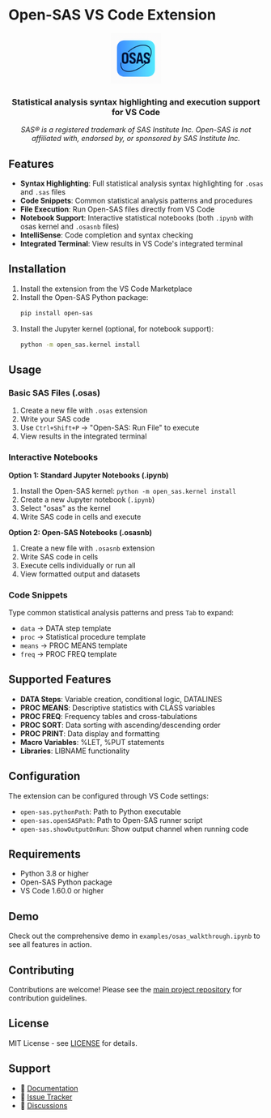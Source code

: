# Open-SAS VS Code Extension

<div align="center">
  <img src="../media/osas.png" alt="Open-SAS Logo" width="100">
  <h3>Statistical analysis syntax highlighting and execution support for VS Code</h3>
  <p><em>SAS® is a registered trademark of SAS Institute Inc. Open-SAS is not affiliated with, endorsed by, or sponsored by SAS Institute Inc.</em></p>
</div>

## Features

- **Syntax Highlighting**: Full statistical analysis syntax highlighting for `.osas` and `.sas` files
- **Code Snippets**: Common statistical analysis patterns and procedures
- **File Execution**: Run Open-SAS files directly from VS Code
- **Notebook Support**: Interactive statistical notebooks (both `.ipynb` with osas kernel and `.osasnb` files)
- **IntelliSense**: Code completion and syntax checking
- **Integrated Terminal**: View results in VS Code's integrated terminal

## Installation

1. Install the extension from the VS Code Marketplace
2. Install the Open-SAS Python package:
   ```bash
   pip install open-sas
   ```
3. Install the Jupyter kernel (optional, for notebook support):
   ```bash
   python -m open_sas.kernel install
   ```

## Usage

### Basic SAS Files (.osas)
1. Create a new file with `.osas` extension
2. Write your SAS code
3. Use `Ctrl+Shift+P` → "Open-SAS: Run File" to execute
4. View results in the integrated terminal

### Interactive Notebooks
**Option 1: Standard Jupyter Notebooks (.ipynb)**
1. Install the Open-SAS kernel: `python -m open_sas.kernel install`
2. Create a new Jupyter notebook (`.ipynb`)
3. Select "osas" as the kernel
4. Write SAS code in cells and execute

**Option 2: Open-SAS Notebooks (.osasnb)**
1. Create a new file with `.osasnb` extension
2. Write SAS code in cells
3. Execute cells individually or run all
4. View formatted output and datasets

### Code Snippets
Type common statistical analysis patterns and press `Tab` to expand:
- `data` → DATA step template
- `proc` → Statistical procedure template
- `means` → PROC MEANS template
- `freq` → PROC FREQ template

## Supported Features

- **DATA Steps**: Variable creation, conditional logic, DATALINES
- **PROC MEANS**: Descriptive statistics with CLASS variables
- **PROC FREQ**: Frequency tables and cross-tabulations
- **PROC SORT**: Data sorting with ascending/descending order
- **PROC PRINT**: Data display and formatting
- **Macro Variables**: %LET, %PUT statements
- **Libraries**: LIBNAME functionality

## Configuration

The extension can be configured through VS Code settings:

- `open-sas.pythonPath`: Path to Python executable
- `open-sas.openSASPath`: Path to Open-SAS runner script
- `open-sas.showOutputOnRun`: Show output channel when running code

## Requirements

- Python 3.8 or higher
- Open-SAS Python package
- VS Code 1.60.0 or higher

## Demo

Check out the comprehensive demo in `examples/osas_walkthrough.ipynb` to see all features in action.

## Contributing

Contributions are welcome! Please see the [main project repository](https://github.com/ryan-story/Open-SAS) for contribution guidelines.

## License

MIT License - see [LICENSE](../LICENSE) for details.

## Support

- 📖 [Documentation](https://github.com/ryan-story/Open-SAS/wiki)
- 🐛 [Issue Tracker](https://github.com/ryan-story/Open-SAS/issues)
- 💬 [Discussions](https://github.com/ryan-story/Open-SAS/discussions)
